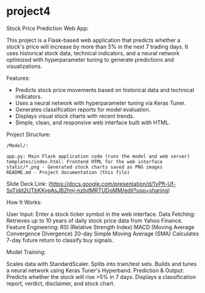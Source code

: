 # project4

Stock Price Prediction Web App:

This project is a Flask-based web application that predicts whether a stock's price will increase by more than 5% in the next 7 trading days. It uses historical stock data, technical indicators, and a neural network optimized with hyperparameter tuning to generate predictions and visualizations.

Features:

- Predicts stock price movements based on historical data and technical indicators.
- Uses a neural network with hyperparameter tuning via Keras Tuner.
- Generates classification reports for model evaluation.
- Displays visual stock charts with recent trends.
- Simple, clean, and responsive web interface built with HTML.

Project Structure:

    /Model/:

    app.py: Main Flask application code (runs the model and web server)
    templates/index.html: Frontend HTML for the web interface
    static/*.png - Generated stock charts saved as PNG images
    README.md - Project documentation (this file)
    
Slide Deck Link: (https://docs.google.com/presentation/d/1vPft-Uf-SsTidd2UTbKKvpAsJB2hnj-nzbdMRTUDoMM/edit?usp=sharing)

How It Works:

User Input: Enter a stock ticker symbol in the web interface.
Data Fetching: Retrieves up to 10 years of daily stock price data from Yahoo Finance.
Feature Engineering:
RSI (Relative Strength Index)
MACD (Moving Average Convergence Divergence)
20-day Simple Moving Average (SMA)
Calculates 7-day future return to classify buy signals.

Model Training:

Scales data with StandardScaler.
Splits into train/test sets.
Builds and tunes a neural network using Keras Tuner's Hyperband.
Prediction & Output:
Predicts whether the stock will rise >5% in 7 days.
Displays a classification report, verdict, disclaimer, and stock chart.
